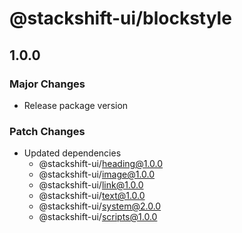 # @stackshift-ui/blockstyle

## 1.0.0

### Major Changes

- Release package version

### Patch Changes

- Updated dependencies
  - @stackshift-ui/heading@1.0.0
  - @stackshift-ui/image@1.0.0
  - @stackshift-ui/link@1.0.0
  - @stackshift-ui/text@1.0.0
  - @stackshift-ui/system@2.0.0
  - @stackshift-ui/scripts@1.0.0
